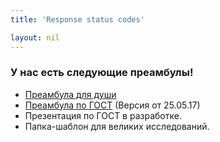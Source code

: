 ```yaml
---
title: 'Response status codes'

layout: nil
---
```


### У нас есть следующие преамбулы! 

* [Преамбула для души](https://github.com/FUlyankin/LaTeX/raw/master/preamble_for_soul.tex)
* [Преамбула по ГОСТ](https://github.com/FUlyankin/LaTeX/raw/master/sem_5/GOST/My_gost_metodichka.zip) (Версия от 25.05.17)
* Презентация по ГОСТ в разработке.
* Папка-шаблон для великих исследований. 